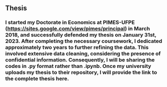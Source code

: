 ## Thesis

### I started my Doctorate in Economics at PIMES-UFPE (https://sites.google.com/view/pimes/principal) in March 2018, and successfully defended my thesis on January 31st, 2023. After completing the necessary coursework, I dedicated approximately two years to further refining the data. This involved extensive data cleaning, considering the presence of confidential information. Consequently, I will be sharing the codes in .py format rather than .ipynb. Once my university uploads my thesis to their repository, I will provide the link to the complete thesis here.
